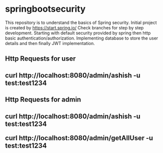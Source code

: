 # springbootsecurity

This repository is to understand the basics of Spring security.
Initial project is created by https://start.spring.io/
Check branches for step by step development. Starting with default security provided by spring then http basic authentication/authorization.
Implementing database to store the user details and then finally JWT implementation.

<h2>Http Requests for user<h2/>

curl http://localhost:8080/admin/ashish -u test:test1234

<h2>Http Requests for admin<h2/>

curl http://localhost:8080/admin/ashish -u test:test1234

curl http://localhost:8080/admin/getAllUser -u test:test1234

